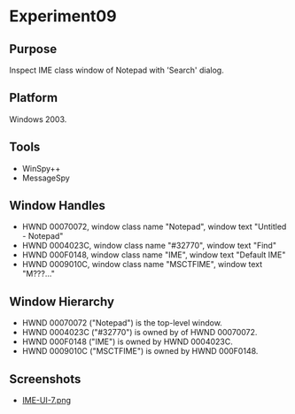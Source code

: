 # Experiment09

## Purpose

Inspect IME class window of Notepad with 'Search' dialog.

## Platform

Windows 2003.

## Tools

- WinSpy++
- MessageSpy

## Window Handles

- HWND 00070072, window class name "Notepad", window text "Untitled - Notepad"
- HWND 0004023C, window class name "#32770", window text "Find"
- HWND 000F0148, window class name "IME", window text "Default IME"
- HWND 0009010C, window class name "MSCTFIME", window text "M???..."

## Window Hierarchy

- HWND 00070072 ("Notepad") is the top-level window.
- HWND 0004023C ("#32770") is owned by of HWND 00070072.
- HWND 000F0148 ("IME") is owned by HWND 0004023C.
- HWND 0009010C ("MSCTFIME") is owned by HWND 000F0148.

## Screenshots

- [IME-UI-7.png](IME-UI-7.png)
